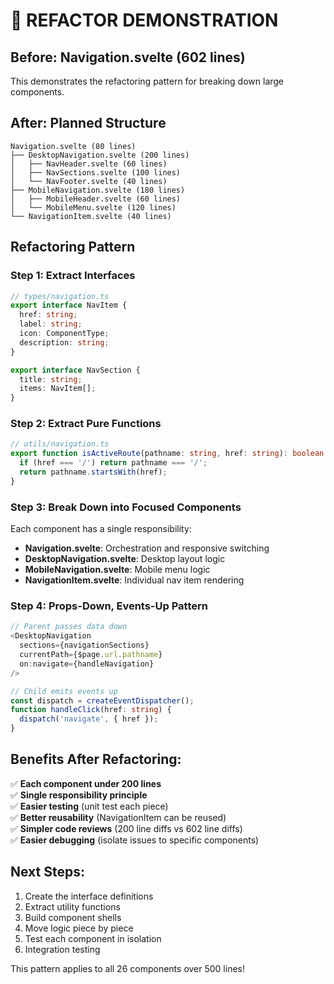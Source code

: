 # 🔧 REFACTOR DEMONSTRATION

## Before: Navigation.svelte (602 lines)

This demonstrates the refactoring pattern for breaking down large components.

## After: Planned Structure

```
Navigation.svelte (80 lines)
├── DesktopNavigation.svelte (200 lines)
│   ├── NavHeader.svelte (60 lines)
│   ├── NavSections.svelte (100 lines)
│   └── NavFooter.svelte (40 lines)
├── MobileNavigation.svelte (180 lines)
│   ├── MobileHeader.svelte (60 lines)
│   └── MobileMenu.svelte (120 lines)
└── NavigationItem.svelte (40 lines)
```

## Refactoring Pattern

### Step 1: Extract Interfaces
```typescript
// types/navigation.ts
export interface NavItem {
  href: string;
  label: string;
  icon: ComponentType;
  description: string;
}

export interface NavSection {
  title: string;
  items: NavItem[];
}
```

### Step 2: Extract Pure Functions
```typescript
// utils/navigation.ts
export function isActiveRoute(pathname: string, href: string): boolean {
  if (href === '/') return pathname === '/';
  return pathname.startsWith(href);
}
```

### Step 3: Break Down into Focused Components
Each component has a single responsibility:
- **Navigation.svelte**: Orchestration and responsive switching
- **DesktopNavigation.svelte**: Desktop layout logic
- **MobileNavigation.svelte**: Mobile menu logic
- **NavigationItem.svelte**: Individual nav item rendering

### Step 4: Props-Down, Events-Up Pattern
```typescript
// Parent passes data down
<DesktopNavigation 
  sections={navigationSections}
  currentPath={$page.url.pathname}
  on:navigate={handleNavigation}
/>

// Child emits events up
const dispatch = createEventDispatcher();
function handleClick(href: string) {
  dispatch('navigate', { href });
}
```

## Benefits After Refactoring:

✅ **Each component under 200 lines**  
✅ **Single responsibility principle**  
✅ **Easier testing** (unit test each piece)  
✅ **Better reusability** (NavigationItem can be reused)  
✅ **Simpler code reviews** (200 line diffs vs 602 line diffs)  
✅ **Easier debugging** (isolate issues to specific components)

## Next Steps:

1. Create the interface definitions
2. Extract utility functions  
3. Build component shells
4. Move logic piece by piece
5. Test each component in isolation
6. Integration testing

This pattern applies to all 26 components over 500 lines! 